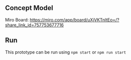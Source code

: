 ## Concept Model

Miro Board: https://miro.com/app/board/uXjVKTnltEo=/?share_link_id=757753677716

## Run
This prototype can be run using `npm start` or `npm run start`